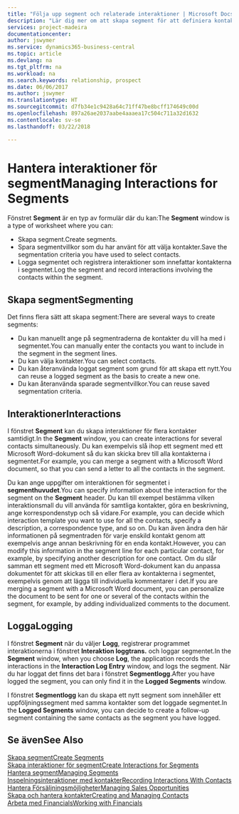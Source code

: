```yaml
---
title: "Följa upp segment och relaterade interaktioner | Microsoft Docs"
description: "Lär dig mer om att skapa segment för att definiera kontaktgrupper och ange interaktioner för segment."
services: project-madeira
documentationcenter: 
author: jswymer
ms.service: dynamics365-business-central
ms.topic: article
ms.devlang: na
ms.tgt_pltfrm: na
ms.workload: na
ms.search.keywords: relationship, prospect
ms.date: 06/06/2017
ms.author: jswymer
ms.translationtype: HT
ms.sourcegitcommit: d7fb34e1c9428a64c71ff47be8bcff174649c00d
ms.openlocfilehash: 897a26ae2037aabe4aaaea17c504c711a32d1632
ms.contentlocale: sv-se
ms.lasthandoff: 03/22/2018

---
```

# <a name="managing-interactions-for-segments"></a><span data-ttu-id="aed1c-103">Hantera interaktioner för segment</span><span class="sxs-lookup"><span data-stu-id="aed1c-103">Managing Interactions for Segments</span></span>
<span data-ttu-id="aed1c-104">Fönstret **Segment** är en typ av formulär där du kan:</span><span class="sxs-lookup"><span data-stu-id="aed1c-104">The **Segment** window is a type of worksheet where you can:</span></span>

* <span data-ttu-id="aed1c-105">Skapa segment.</span><span class="sxs-lookup"><span data-stu-id="aed1c-105">Create segments.</span></span>
* <span data-ttu-id="aed1c-106">Spara segmentvillkor som du har använt för att välja kontakter.</span><span class="sxs-lookup"><span data-stu-id="aed1c-106">Save the segmentation criteria you have used to select contacts.</span></span>
* <span data-ttu-id="aed1c-107">Logga segmentet och registrera interaktioner som innefattar kontakterna i segmentet.</span><span class="sxs-lookup"><span data-stu-id="aed1c-107">Log the segment and record interactions involving the contacts within the segment.</span></span>

## <a name="segmenting"></a><span data-ttu-id="aed1c-108">Skapa segment</span><span class="sxs-lookup"><span data-stu-id="aed1c-108">Segmenting</span></span>
<span data-ttu-id="aed1c-109">Det finns flera sätt att skapa segment:</span><span class="sxs-lookup"><span data-stu-id="aed1c-109">There are several ways to create segments:</span></span>

* <span data-ttu-id="aed1c-110">Du kan manuellt ange på segmentraderna de kontakter du vill ha med i segmentet.</span><span class="sxs-lookup"><span data-stu-id="aed1c-110">You can manually enter the contacts you want to include in the segment in the segment lines.</span></span>
* <span data-ttu-id="aed1c-111">Du kan välja kontakter.</span><span class="sxs-lookup"><span data-stu-id="aed1c-111">You can select contacts.</span></span>
* <span data-ttu-id="aed1c-112">Du kan återanvända loggat segment som grund för att skapa ett nytt.</span><span class="sxs-lookup"><span data-stu-id="aed1c-112">You can reuse a logged segment as the basis to create a new one.</span></span>
* <span data-ttu-id="aed1c-113">Du kan återanvända sparade segmentvillkor.</span><span class="sxs-lookup"><span data-stu-id="aed1c-113">You can reuse saved segmentation criteria.</span></span>

## <a name="interactions"></a><span data-ttu-id="aed1c-114">Interaktioner</span><span class="sxs-lookup"><span data-stu-id="aed1c-114">Interactions</span></span>
<span data-ttu-id="aed1c-115">I fönstret **Segment** kan du skapa interaktioner för flera kontakter samtidigt.</span><span class="sxs-lookup"><span data-stu-id="aed1c-115">In the **Segment** window, you can create interactions for several contacts simultaneously.</span></span> <span data-ttu-id="aed1c-116">Du kan exempelvis slå ihop ett segment med ett Microsoft Word-dokument så du kan skicka brev till alla kontakterna i segmentet.</span><span class="sxs-lookup"><span data-stu-id="aed1c-116">For example, you can merge a segment with a Microsoft Word document, so that you can send a letter to all the contacts in the segment.</span></span>

<span data-ttu-id="aed1c-117">Du kan ange uppgifter om interaktionen för segmentet i **segmenthuvudet**.</span><span class="sxs-lookup"><span data-stu-id="aed1c-117">You can specify information about the interaction for the segment on the **Segment** header.</span></span> <span data-ttu-id="aed1c-118">Du kan till exempel bestämma vilken interaktionsmall du vill använda för samtliga kontakter, göra en beskrivning, ange korrespondenstyp och så vidare.</span><span class="sxs-lookup"><span data-stu-id="aed1c-118">For example, you can decide which interaction template you want to use for all the contacts, specify a description, a correspondence type, and so on.</span></span> <span data-ttu-id="aed1c-119">Du kan även ändra den här informationen på segmentraden för varje enskild kontakt genom att exempelvis ange annan beskrivning för en enda kontakt.</span><span class="sxs-lookup"><span data-stu-id="aed1c-119">However, you can modify this information in the segment line for each particular contact, for example, by specifying another description for one contact.</span></span> <span data-ttu-id="aed1c-120">Om du slår samman ett segment med ett Microsoft Word-dokument kan du anpassa dokumentet för att skickas till en eller flera av kontakterna i segmentet, exempelvis genom att lägga till individuella kommentarer i det.</span><span class="sxs-lookup"><span data-stu-id="aed1c-120">If you are merging a segment with a Microsoft Word document, you can personalize the document to be sent for one or several of the contacts within the segment, for example, by adding individualized comments to the document.</span></span>

## <a name="logging"></a><span data-ttu-id="aed1c-121">Logga</span><span class="sxs-lookup"><span data-stu-id="aed1c-121">Logging</span></span>
<span data-ttu-id="aed1c-122">I fönstret **Segment** när du väljer **Logg**, registrerar programmet interaktionerna i fönstret **Interaktion loggtrans.** och loggar segmentet.</span><span class="sxs-lookup"><span data-stu-id="aed1c-122">In the **Segment** window, when you choose **Log**, the application records the interactions in the **Interaction Log Entry** window, and logs the segment.</span></span> <span data-ttu-id="aed1c-123">När du har loggat det finns det bara i fönstret **Segmentlogg**.</span><span class="sxs-lookup"><span data-stu-id="aed1c-123">After you have logged the segment, you can only find it in the **Logged Segments** window.</span></span>

<span data-ttu-id="aed1c-124">I fönstret **Segmentlogg** kan du skapa ett nytt segment som innehåller ett uppföljningssegment med samma kontakter som det loggade segmentet.</span><span class="sxs-lookup"><span data-stu-id="aed1c-124">In the **Logged Segments** window, you can decide to create a follow-up segment containing the same contacts as the segment you have logged.</span></span>

## <a name="see-also"></a><span data-ttu-id="aed1c-125">Se även</span><span class="sxs-lookup"><span data-stu-id="aed1c-125">See Also</span></span>
[<span data-ttu-id="aed1c-126">Skapa segment</span><span class="sxs-lookup"><span data-stu-id="aed1c-126">Create Segments</span></span>](marketing-how-create-segment.md)  
[<span data-ttu-id="aed1c-127">Skapa interaktioner för segment</span><span class="sxs-lookup"><span data-stu-id="aed1c-127">Create Interactions for Segments</span></span>](marketing-how-create-interactions.md)  
[<span data-ttu-id="aed1c-128">Hantera segment</span><span class="sxs-lookup"><span data-stu-id="aed1c-128">Managing Segments</span></span>](marketing-segments.md)  
[<span data-ttu-id="aed1c-129">Inspelningsinteraktioner med kontakter</span><span class="sxs-lookup"><span data-stu-id="aed1c-129">Recording Interactions With Contacts</span></span>](marketing-interactions.md)  
[<span data-ttu-id="aed1c-130">Hantera Försäljningsmöjligheter</span><span class="sxs-lookup"><span data-stu-id="aed1c-130">Managing Sales Opportunities</span></span>](marketing-manage-sales-opportunities.md)  
[<span data-ttu-id="aed1c-131">Skapa och hantera kontakter</span><span class="sxs-lookup"><span data-stu-id="aed1c-131">Creating and Managing Contacts</span></span>](marketing-contacts.md)  
[<span data-ttu-id="aed1c-132">Arbeta med Financials</span><span class="sxs-lookup"><span data-stu-id="aed1c-132">Working with Financials</span></span>](ui-work-product.md)

